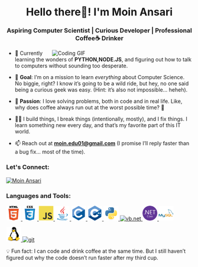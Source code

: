<h1 align="center">Hello there👋! I'm Moin Ansari</h1>
<h3 align="center">Aspiring Computer Scientist | Curious Developer | Professional Coffee☕ Drinker</h3>

<img align="right" alt="Coding GIF" width="380" src="https://i.imgur.com/rTZkf4K.gif">

- 🌱 Currently learning the wonders of **PYTHON,NODE.JS**, and figuring out how to talk to computers without sounding too desperate.

- 🧠 **Goal**: I’m on a mission to learn *everything* about Computer Science. No biggie, right? I know it’s going to be a wild ride, but hey, no one said being a curious geek was easy. (Hint: it’s also not impossible... heheh).

- 🎯 **Passion**: I love solving problems, both in code and in real life. Like, why does coffee always run out at the worst possible time? 🤔

- 👨‍💻 I build things, I break things (intentionally, mostly), and I fix things. I learn something new every day, and that’s my favorite part of this IT world.

- 📫 Reach out at **moin.edu01@gmail.com** (I promise I’ll reply faster than a bug fix... most of the time).

<h3 align="left">Let's Connect:</h3>
<p align="left">
<a href="https://www.linkedin.com/in/moin-ansari1817/" target="blank"><img align="center" src="https://raw.githubusercontent.com/rahuldkjain/github-profile-readme-generator/master/src/images/icons/Social/linked-in-alt.svg" alt="Moin Ansari" height="30" width="40" /></a>
</p>

<h3 align="left">Languages and Tools:</h3>
<p align="left">
  <!-- Programming Languages -->
  <a href="https://www.w3.org/html/" target="_blank" rel="noreferrer"> <img src="https://raw.githubusercontent.com/devicons/devicon/master/icons/html5/html5-original-wordmark.svg" alt="html5" width="40" height="40"/> </a>
  <a href="https://www.w3schools.com/css/" target="_blank" rel="noreferrer"> <img src="https://raw.githubusercontent.com/devicons/devicon/master/icons/css3/css3-original-wordmark.svg" alt="css3" width="40" height="40"/> </a>
  <a href="https://www.javascript.com/" target="_blank" rel="noreferrer"> <img src="https://raw.githubusercontent.com/devicons/devicon/master/icons/javascript/javascript-original.svg" alt="javascript" width="40" height="40"/> </a>
  <a href="https://www.java.com" target="_blank" rel="noreferrer"> <img src="https://raw.githubusercontent.com/devicons/devicon/master/icons/java/java-original.svg" alt="java" width="40" height="40"/> </a>
  <a href="https://www.cprogramming.com/" target="_blank" rel="noreferrer"> <img src="https://raw.githubusercontent.com/devicons/devicon/master/icons/c/c-original.svg" alt="c" width="40" height="40"/> </a>
  <a href="https://www.w3schools.com/cpp/" target="_blank" rel="noreferrer"> <img src="https://raw.githubusercontent.com/devicons/devicon/master/icons/cplusplus/cplusplus-original.svg" alt="cplusplus" width="40" height="40"/> </a>
  <a href="https://www.python.org/" target="_blank" rel="noreferrer"> <img src="https://raw.githubusercontent.com/devicons/devicon/master/icons/python/python-original.svg" alt="python" width="40" height="40"/> </a>
  <a href="https://learn.microsoft.com/en-us/dotnet/visual-basic/" target="_blank" rel="noreferrer"> <img src="https://upload.wikimedia.org/wikipedia/commons/thumb/4/40/VB.NET_Logo.svg/1200px-VB.NET_Logo.svg.png" alt="vb.net" width="40" height="40"/> </a>
  <!-- Web Development and Database Tools -->
  <a href="https://dotnet.microsoft.com/apps/aspnet" target="_blank" rel="noreferrer"> <img src="https://raw.githubusercontent.com/devicons/devicon/master/icons/dotnetcore/dotnetcore-original.svg" alt="asp.net" width="40" height="40"/> </a>
  <a href="https://www.mysql.com/" target="_blank" rel="noreferrer"> <img src="https://raw.githubusercontent.com/devicons/devicon/master/icons/mysql/mysql-original-wordmark.svg" alt="mysql" width="40" height="40"/> </a>

  <!-- OS and Version Control -->
  <a href="https://www.linux.org/" target="_blank" rel="noreferrer"> <img src="https://raw.githubusercontent.com/devicons/devicon/master/icons/linux/linux-original.svg" alt="linux" width="40" height="40"/> </a>
  <a href="https://git-scm.com/" target="_blank" rel="noreferrer"> <img src="https://www.vectorlogo.zone/logos/git-scm/git-scm-icon.svg" alt="git" width="40" height="40"/> </a>
</p>

<p align="left"> 💡 Fun fact: I can code and drink coffee at the same time. But I still haven’t figured out why the code doesn’t run faster after my third cup. </p>
